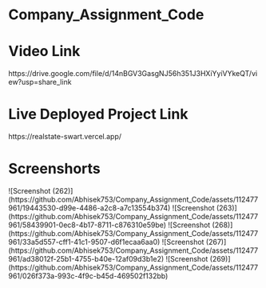 # Company_Assignment_Code
<h1>Video Link</h1>
https://drive.google.com/file/d/14nBGV3GasgNJ56h351J3HXiYyiVYkeQT/view?usp=share_link
<h1>Live Deployed Project Link</h1>
https://realstate-swart.vercel.app/


<h1>Screenshorts</h1>
![Screenshot (262)](https://github.com/Abhisek753/Company_Assignment_Code/assets/112477961/19443530-d99e-4486-a2c8-a7c13554b374)
![Screenshot (263)](https://github.com/Abhisek753/Company_Assignment_Code/assets/112477961/58439901-0ec8-4b17-8711-c876310e59be)
![Screenshot (268)](https://github.com/Abhisek753/Company_Assignment_Code/assets/112477961/33a5d557-cff1-41c1-9507-d6f1ecaa6aa0)
![Screenshot (267)](https://github.com/Abhisek753/Company_Assignment_Code/assets/112477961/ad38012f-25b1-4755-b40e-12af09d3b1e2)
![Screenshot (269)](https://github.com/Abhisek753/Company_Assignment_Code/assets/112477961/026f373a-993c-4f9c-b45d-469502f132bb)
